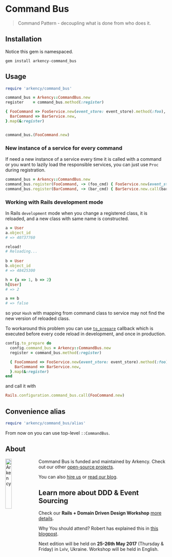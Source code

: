 # Command Bus

> Command Pattern - decoupling what is done from who does it.

## Installation

Notice this gem is namespaced.

    gem install arkency-command_bus

## Usage

```ruby
require 'arkency/command_bus'

command_bus = Arkency::CommandBus.new
register    = command_bus.method(:register)

{ FooCommand => FooService.new(event_store: event_store).method(:foo),
  BarCommand => BarService.new,
}.map(&:register)


command_bus.(FooCommand.new)

```

### New instance of a service for every command

If need a new instance of a service every time it is called with a command or you want to lazily load the responsible services, you can just use `Proc` during registration.

```ruby
command_bus = Arkency::CommandBus.new
command_bus.register(FooCommand, -> (foo_cmd) { FooService.new(event_store: event_store).foo(foo_cmd) })
command_bus.register(BarCommand, -> (bar_cmd) { BarService.new.call(bar_cmd) })
```

### Working with Rails development mode

In Rails `development` mode when you change a registered class, it is reloaded, and a new class with same name is constructed. 

```ruby
a = User
a.object_id
# => 40737760 

reload!
# Reloading...
 
b = User
b.object_id
# => 48425300

h = {a => 1, b => 2}
h[User]
# => 2 

a == b
# => false 
```

so your `Hash` with mapping from command class to service may not find the new version of reloaded class.

To workaround this problem you can use [`to_prepare`](http://api.rubyonrails.org/classes/Rails/Railtie/Configuration.html#method-i-to_prepare) callback which is executed before every code reload in development, and once in production.

```ruby
config.to_prepare do
  config.command_bus = Arkency::CommandBus.new
  register = command_bus.method(:register)

  { FooCommand => FooService.new(event_store: event_store).method(:foo),
    BarCommand => BarService.new,
  }.map(&:register)
end
```

and call it with

```ruby
Rails.configuration.command_bus.call(FooCommand.new)
```

## Convenience alias

```ruby
require 'arkency/command_bus/alias'
```

From now on you can use top-level `::CommandBus`.

## About

<img src="http://arkency.com/images/arkency.png" alt="Arkency" width="20%" align="left" />

Command Bus is funded and maintained by Arkency. Check out our other [open-source projects](https://github.com/arkency).

You can also [hire us](http://arkency.com) or [read our blog](http://blog.arkency.com).

## Learn more about DDD & Event Sourcing

Check our **Rails + Domain Driven Design Workshop** [more details](http://blog.arkency.com/ddd-training/).

Why You should attend? Robert has explained this in [this blogpost](http://blog.arkency.com/2016/12/why-would-you-even-want-to-listen-about-ddd/).

Next edition will be held on **25-26th May 2017** (Thursday & Friday) in Lviv, Ukraine.
Workshop will be held in English.

